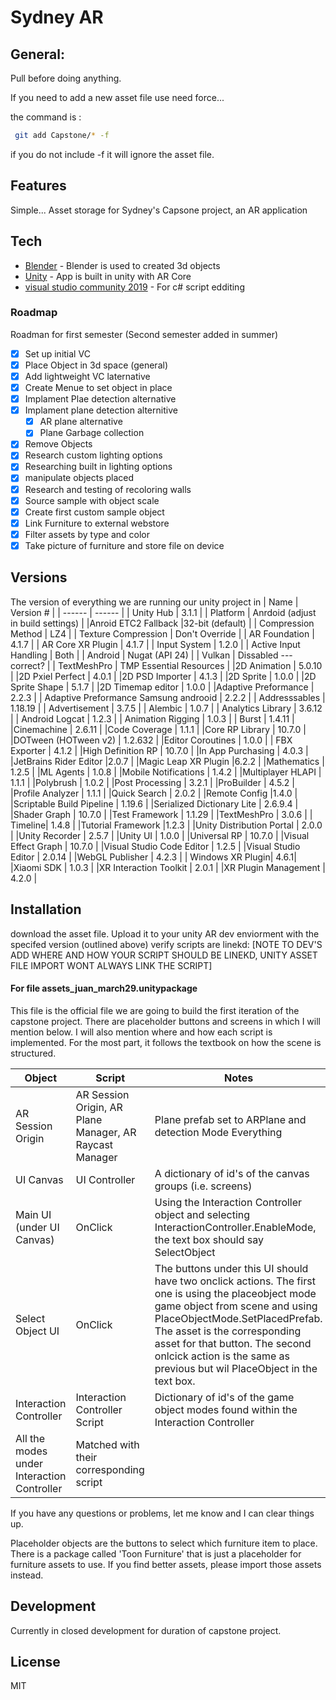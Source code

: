 # Sydney AR

## General: 
Pull before doing anything.

If you need to add  a new asset file use need force...

the command is : 

```sh
 git add Capstone/* -f
``` 
if you do not include -f it will ignore the asset file. 

## Features

 Simple... Asset storage for Sydney's Capsone project, an AR application



## Tech

- [Blender] - Blender is used to created 3d objects
- [Unity] - App is built in unity with AR Core
- [visual studio community 2019] - For c# script edditing

### Roadmap
Roadman for first semester (Second semester added in summer)
- [x] Set up initial VC
- [x] Place Object in 3d space (general)
- [x] Add lightweight VC laternative
- [x] Create Menue to set object in place
- [x] Implament Plae detection alternative
- [x] Implament plane detection alternitive
    - [x] AR plane alternative
    -  [x] Plane Garbage collection
- [x] Remove Objects
- [x] Research custom lighting options
- [x] Researching built in lighting options  
- [x] manipulate objects placed
- [x] Research and testing of recoloring walls
- [x] Source sample with object scale
- [x] Create first custom sample object
- [x] Link Furniture to external webstore
- [x] Filter assets by type and color
-  [x] Take picture of furniture and store file on device
## Versions
The version of everything we are running our unity project in
| Name | Version # |
| ------ | ------ |
| Unity Hub  | 3.1.1  |
| Platform | Anrdoid (adjust in build settings) |
|Anroid ETC2 Fallback  |32-bit (default)  |
| Compression Method | LZ4 |
| Texture Compression | Don't Override |
| AR Foundation | 4.1.7 |
| AR Core XR Plugin | 4.1.7  |
| Input System  | 1.2.0 |
| Active Input Handling | Both |
| Android  | Nugat (API 24)  |
| Vulkan  | Dissabled --- correct? | 
| TextMeshPro |  TMP Essential Resources |
|2D Animation | 5.0.10 |
|2D Pxiel Perfect | 4.0.1 |
|2D PSD Importer | 4.1.3 |
|2D Sprite | 1.0.0 |
|2D Sprite Shape | 5.1.7 |
|2D Timemap editor | 1.0.0 |
|Adaptive Preformance | 2.2.3 |
| Adaptive Preformance Samsung androoid | 2.2.2 |
| Addresssables | 1.18.19  |
| Advertisement | 3.7.5 |
| Alembic | 1.0.7 |
| Analytics Library | 3.6.12 |
| Android Logcat | 1.2.3 |
| Animation Rigging | 1.0.3 |
| Burst | 1.4.11 |
|Cinemachine | 2.6.11 |
|Code Coverage | 1.1.1 |
|Core RP Library | 10.7.0 |
|DOTween (HOTween v2) | 1.2.632 |
|Editor Coroutines | 1.0.0 |
| FBX Exporter | 4.1.2 |
|High Definition RP | 10.7.0 |
|In App Purchasing | 4.0.3 |
|JetBrains Rider Editor |2.0.7  |
|Magic Leap XR Plugin |6.2.2  |
|Mathematics | 1.2.5  |
|ML Agents | 1.0.8 |
|Mobile Notifications | 1.4.2 |
|Multiplayer HLAPI | 1.1.1  |
|Polybrush | 1.0.2  |
|Post Processing | 3.2.1 |
|ProBuilder | 4.5.2 |
|Profile Analyzer | 1.1.1 |
|Quick Search | 2.0.2 |
|Remote Config |1.4.0  |
|Scriptable Build Pipeline | 1.19.6  |
|Serialized Dictionary Lite | 2.6.9.4 |
|Shader Graph | 10.7.0 |
|Test Framework | 1.1.29  |
|TextMeshPro | 3.0.6 |
| Timeline| 1.4.8 |
|Tutorial Framework |1.2.3  |
|Unity Distribution Portal | 2.0.0 |
|Unity Recorder | 2.5.7 |
|Unity UI | 1.0.0 |
|Universal RP | 10.7.0 |
|Visual Effect Graph | 10.7.0 |
|Visual Studio Code Editor | 1.2.5 |
|Visual Studio Editor | 2.0.14 |
|WebGL Publisher | 4.2.3 |
| Windows XR Plugin|  4.6.1|
|Xiaomi SDK | 1.0.3 |
|XR Interaction Toolkit | 2.0.1 |
|XR Plugin Management | 4.2.0 |



## Installation

download the asset file. 
Upload it to your unity AR dev enviorment with the specifed version (outlined above)
verify scripts are linekd: [NOTE TO DEV'S ADD WHERE AND HOW YOUR SCRIPT SHOULD BE LINEKD, UNITY ASSET FILE IMPORT WONT ALWAYS LINK THE SCRIPT]

#### For file assets_juan_march29.unitypackage 

This file is the official file we are going to build the first iteration of the capstone project. There are placeholder buttons and screens in which I will mention below.
I will also mention where and how each script is implemented. For the most part, it follows the textbook on how the scene is structured.

| Object | Script | Notes |
| ------ | ------ | ---------------------------------------------------------------------------------------------------------------- |
|AR Session Origin |AR Session Origin, AR Plane Manager, AR Raycast Manager |Plane prefab set to ARPlane and detection Mode Everything |
|UI Canvas |UI Controller |A dictionary of id's of the canvas groups (i.e. screens) |
|Main UI (under UI Canvas) |OnClick |Using the Interaction Controller object and selecting InteractionController.EnableMode, the text box should say SelectObject |
|Select Object UI |OnClick |The buttons under this UI should have two onclick actions. The first one is using the placeobject mode game object from scene and using PlaceObjectMode.SetPlacedPrefab. The asset is the corresponding asset for that button. The second onlcick action is the same as previous but wil PlaceObject in the text box. |
|Interaction Controller|Interaction Controller Script |Dictionary of id's of the game object modes found within the Interaction Controller |
|All the modes under Interaction Controller| Matched with their corresponding script | |

If you have any questions or problems, let me know and I can clear things up.

Placeholder objects are the buttons to select which furniture item to place.
There is a package called 'Toon Furniture' that is just a placeholder for furniture assets to use. If you find better assets, please import those assets instead.

## Development
 Currently in closed development for duration of capstone project.
## License

MIT

[Unity]: <https://unity.com/>
[Blender]: <https://www.blender.org/download/>
[visual studio community 2019]: <https://visualstudio.microsoft.com/downloads/>
